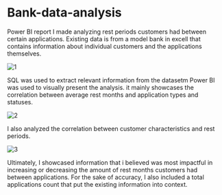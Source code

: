 
# Bank-data-analysis
Power BI report I made analyzing rest periods customers had between certain applications. Existing data is from a model bank in excell that contains information about individual customers and the applications themselves. 

![1](https://github.com/JemalQ/Bank-data-analysis/assets/142812028/0b2e4135-3855-4f66-96cb-571aab5b51a4)

SQL was used to extract relevant information from the datasetm Power BI was used to visually present the analysis. it mainly showcases the correlation between average rest months and application types and statuses.

![2](https://github.com/JemalQ/Bank-data-analysis/assets/142812028/c1598226-ffc0-45b1-b7fd-af7680f44289)

 I also analyzed the correlation between customer characteristics and rest periods.

![3](https://github.com/JemalQ/Bank-data-analysis/assets/142812028/ccb6f9c5-4b9f-4240-a523-7cb65e3769ad)

Ultimately, I showcased information that i believed was most impactful in increasing or decreasing the amount of rest months customers had between applications. For the sake of accuracy, I also included a total applications count that put the existing information into context.
